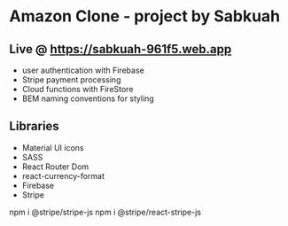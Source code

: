 # Amazon Clone - project by Sabkuah

## Live @ https://sabkuah-961f5.web.app

- user authentication with Firebase
- Stripe payment processing
- Cloud functions with FireStore
- BEM naming conventions for styling

## Libraries

- Material UI icons
- SASS
- React Router Dom
- react-currency-format
- Firebase
- Stripe

npm i @stripe/stripe-js
npm i @stripe/react-stripe-js
